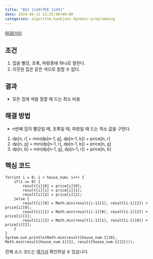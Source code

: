 ```yaml
---
title: "BOJ 1149[백준 1149]"
date: 2019-06-11 22:25:00+09:00
categories: algorithm baekjoon dynamic-programming
---
```

[RGB거리][url]

## 조건

1. 집을 빨강, 초록, 파랑중에 하나로 칠한다.
2. 이웃된 집은 같은 색으로 칠할 수 없다.

## 결과

- 모든 집에 색을 칠할 때 드는 최소 비용

## 해결 방법

- n번째 집이 빨강일 때, 초록일 때, 파랑일 때 드는 최소 값을 구한다.
1. dp[n, r] = min(dp[n-1, g], dp[n-1, b]) + price[n, r]
2. dp[n, g] = min(dp[n-1, r], dp[n-1, b]) + price[n, g]
3. dp[n, b] = min(dp[n-1, g], dp[n-1, r]) + price[n, b]

## 핵심 코드

```
for(int i = 0; i < house_num; i++) {
	if(i == 0) {
		result[i][0] = price[i][0];
		result[i][1] = price[i][1];
		result[i][2] = price[i][2];				
	}else {
		result[i][0] = Math.min(result[i-1][1], result[i-1][2]) + price[i][0];
		result[i][1] = Math.min(result[i-1][0], result[i-1][2]) + price[i][1];
		result[i][2] = Math.min(result[i-1][1], result[i-1][0]) + price[i][2];
	}
}
System.out.println(Math.min(result[house_num-1][0], Math.min(result[house_num-1][1], result[house_num-1][2])));
```

전체 소스 코드는 [여기서][solution] 확인하실 수 있습니다.


[url]: https://www.acmicpc.net/problem/1149
[solution]: https://github.com/ParkBeomMin/Algorithm/blob/master/Backjoon/src/B_1149.java
